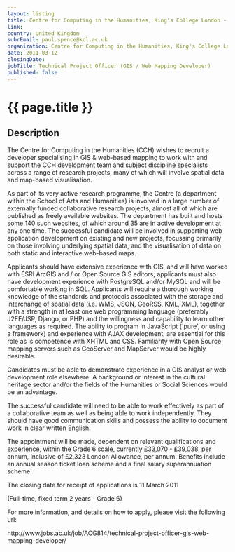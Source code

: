 ```yaml
---
layout: listing
title: Centre for Computing in the Humanities, King's College London - Technical Project Officer (GIS / Web Mapping Developer)
link:
country: United Kingdom
subrEmail: paul.spence@kcl.ac.uk
organization: Centre for Computing in the Humanities, King's College London 
date: 2011-03-12
closingDate: 
jobTitle: Technical Project Officer (GIS / Web Mapping Developer)
published: false
---
```



# {{ page.title }}

## Description

<p>The Centre for Computing in the Humanities (CCH) wishes to recruit a developer specialising in GIS & web-based mapping to work with and support the CCH development team and subject discipline specialists across a range of research projects, many of which will involve spatial data and map-based visualisation.</p>

<p>As part of its very active research programme, the Centre (a department within the School of Arts and Humanities) is involved in a large number of externally funded collaborative research projects, almost all of which are published as freely available websites. The department has built and hosts some 140 such websites, of which around 35 are in active development at any one time. The successful candidate will be involved in supporting web application development on existing and new projects, focussing primarily on those involving underlying spatial data, and the visualisation of data on both static and interactive web-based maps.</p>

<p>Applicants should have extensive experience with GIS, and will have worked with ESRI ArcGIS and / or Open Source GIS editors; applicants must also have development experience with PostgreSQL and/or MySQL and will be comfortable working in SQL. Applicants will require a thorough working knowledge of the standards and protocols associated with the storage and interchange of spatial data (i.e. WMS, JSON, GeoRSS, KML, XML), together with a strength in at least one web programming language (preferably J2EE/JSP, Django, or PHP) and the willingness and capability to learn other languages as required. The ability to program in JavaScript ('pure', or using a framework) and experience with AJAX development, are essential for this role as is competence with XHTML and CSS. Familiarity with Open Source mapping servers such as GeoServer and MapServer would be highly desirable.</p>

<p>Candidates must be able to demonstrate experience in a GIS analyst or web development role elsewhere. A background or interest in the cultural heritage sector and/or the fields of the Humanities or Social Sciences would be an advantage. </p>

<p>The successful candidate will need to be able to work effectively as part of a collaborative team as well as being able to work independently. They should have good communication skills and possess the ability to document work in clear written English.</p>

<p>The appointment will be made, dependent on relevant qualifications and experience, within the Grade 6 scale, currently £33,070 - £39,038, per annum, inclusive of £2,323 London Allowance, per annum. Benefits include an annual season ticket loan scheme and a final salary superannuation scheme.</p>

<p>The closing date for receipt of applications is 11 March 2011</p>

<p>(Full-time, fixed term 2 years - Grade 6)</p>

<p>For more information, and details on how to apply, please visit the following url:</p>

<p>http://www.jobs.ac.uk/job/ACG814/technical-project-officer-gis-web-mapping-developer/</p>


